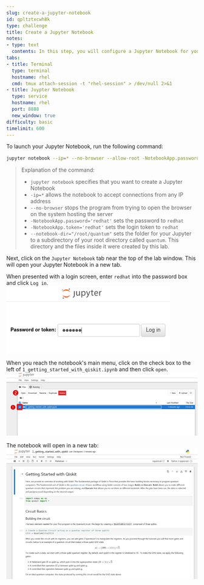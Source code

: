 ```yaml
---
slug: create-a-jupyter-notebook
id: qpltztxcwh8k
type: challenge
title: Create a Jupyter Notebook
notes:
- type: text
  contents: In this step, you will configure a Jupyter Notebook for your code.
tabs:
- title: Terminal
  type: terminal
  hostname: rhel
  cmd: tmux attach-session -t "rhel-session" > /dev/null 2>&1
- title: Juypter Notebook
  type: service
  hostname: rhel
  port: 8888
  new_window: true
difficulty: basic
timelimit: 600
---
```

To launch your Jupyter Notebook, run the following command:
```bash
jupyter notebook --ip=* --no-browser --allow-root -NotebookApp.password='redhat' -NotebookApp.token='redhat' --notebook-dir="/root/quantum"
```
>Explanation of the command:
> * `jupyter notebook` specifies that you want to create a Jupyter Notebook
> * `-ip=*` allows the notebook to accept connections from any IP address
> * `--no-browser` stops the program from trying to open the browser on the system hosting the server
> * `-NotebookApp.password='redhat'` sets the password to `redhat`
> * `-NotebookApp.token='redhat'` sets the login token to `redhat`
> * `--notebook-dir="/root/quantum"` sets the folder for your Jupyter to a subdirectory of your root directory called `quantum`. This directory and the files inside it were created by this lab.

Next, click on the `Jupyter Notebook` tab near the top of the lab window. This will open your Jupyter Notebook in a new tab.

When presented with a login screen, enter `redhat` into the password box and click `Log in`.
![](../assets/jupyter-login.png)

When you reach the notebook's main menu, click on the check box to the left of `1_getting_started_with_qiskit.ipynb` and then click `open`.
![](../assets/jupyter-select.png)

The notebook will open in a new tab:
![](../assets/jupyter-notebook-begin.png)